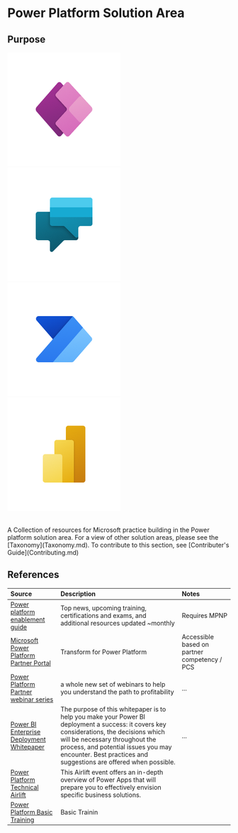 # Power Platform Solution Area

## Purpose
![OpenHack](./Library/PowerApps_256x256.png)
![OpenHack](./Library/PowerVirtualAgents_256x256.png)
![OpenHack](./Library/PowerAutomate_256x256.png)
![OpenHack](./Library/PowerBI_256x256.png)

<br>
A Collection of resources for Microsoft practice building in the Power platform solution area. For a view of other solution areas, please see the [Taxonomy](Taxonomy.md). To contribute to this section, see [Contributer's Guide](Contributing.md)

## References

Source | Description | Notes
:----- | :-----  | :-----
[Power platform enablement guide](https://assetsprod.microsoft.com/mpn/en-us/power-platform-partner-enablement-guide.pdf)| Top news, upcoming training, certifications and exams, and additional resources updated ~monthly  | Requires MPNP
[Microsoft Power Platform Partner Portal](https://powerplatformpartners.transform.microsoft.com)|Transform for Power Platform| Accessible based on partner competency / PCS
[Power Platform Partner webinar series](https://learning.eventbuilder.com/PowerPlatform)| a whole new set of webinars to help you understand the path to profitability|...
[Power BI Enterprise Deployment Whitepaper](https://aka.ms/PBIEnterpriseDeploymentWP)| The purpose of this whitepaper is to help you make your Power BI deployment a success: it covers key considerations, the decisions which will be necessary throughout the process, and potential issues you may encounter. Best practices and suggestions are offered when possible.|...
[Power Platform Technical Airlift](https://note.microsoft.com/CatalogueDisplayPage-SRDEM32625_CatalogDisplayPage.html)| This Airlift event offers an in-depth overview of Power Apps that will prepare you to effectively envision specific business solutions. |
[Power Platform Basic Training](https://docs.microsoft.com/en-us/learn/browse/?products=powerapps%2Cflow%2Cpower-automate&levels=beginner)| Basic Trainin|